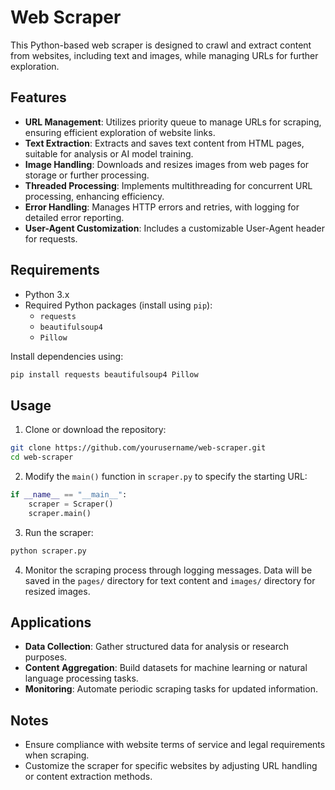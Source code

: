 # Web Scraper

This Python-based web scraper is designed to crawl and extract content from websites, including text and images, while managing URLs for further exploration.

## Features

- **URL Management**: Utilizes priority queue to manage URLs for scraping, ensuring efficient exploration of website links.
- **Text Extraction**: Extracts and saves text content from HTML pages, suitable for analysis or AI model training.
- **Image Handling**: Downloads and resizes images from web pages for storage or further processing.
- **Threaded Processing**: Implements multithreading for concurrent URL processing, enhancing efficiency.
- **Error Handling**: Manages HTTP errors and retries, with logging for detailed error reporting.
- **User-Agent Customization**: Includes a customizable User-Agent header for requests.

## Requirements

- Python 3.x
- Required Python packages (install using `pip`):
  - `requests`
  - `beautifulsoup4`
  - `Pillow`

Install dependencies using:

```bash
pip install requests beautifulsoup4 Pillow
```

## Usage

1. Clone or download the repository:

```bash
git clone https://github.com/yourusername/web-scraper.git
cd web-scraper
```

2. Modify the `main()` function in `scraper.py` to specify the starting URL:

```python
if __name__ == "__main__":
    scraper = Scraper()
    scraper.main()
```

3. Run the scraper:

```bash
python scraper.py
```

4. Monitor the scraping process through logging messages. Data will be saved in the `pages/` directory for text content and `images/` directory for resized images.

## Applications

- **Data Collection**: Gather structured data for analysis or research purposes.
- **Content Aggregation**: Build datasets for machine learning or natural language processing tasks.
- **Monitoring**: Automate periodic scraping tasks for updated information.

## Notes

- Ensure compliance with website terms of service and legal requirements when scraping.
- Customize the scraper for specific websites by adjusting URL handling or content extraction methods.

